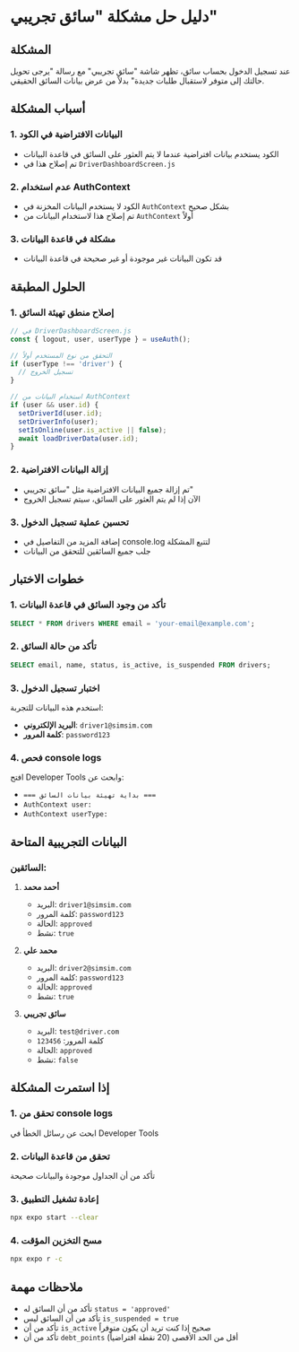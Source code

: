 # دليل حل مشكلة "سائق تجريبي"

## المشكلة
عند تسجيل الدخول بحساب سائق، تظهر شاشة "سائق تجريبي" مع رسالة "يرجى تحويل حالتك إلى متوفر لاستقبال طلبات جديدة" بدلاً من عرض بيانات السائق الحقيقي.

## أسباب المشكلة

### 1. **البيانات الافتراضية في الكود**
- الكود يستخدم بيانات افتراضية عندما لا يتم العثور على السائق في قاعدة البيانات
- تم إصلاح هذا في `DriverDashboardScreen.js`

### 2. **عدم استخدام AuthContext**
- الكود لا يستخدم البيانات المخزنة في `AuthContext` بشكل صحيح
- تم إصلاح هذا لاستخدام البيانات من `AuthContext` أولاً

### 3. **مشكلة في قاعدة البيانات**
- قد تكون البيانات غير موجودة أو غير صحيحة في قاعدة البيانات

## الحلول المطبقة

### 1. **إصلاح منطق تهيئة السائق**
```javascript
// في DriverDashboardScreen.js
const { logout, user, userType } = useAuth();

// التحقق من نوع المستخدم أولاً
if (userType !== 'driver') {
  // تسجيل الخروج
}

// استخدام البيانات من AuthContext
if (user && user.id) {
  setDriverId(user.id);
  setDriverInfo(user);
  setIsOnline(user.is_active || false);
  await loadDriverData(user.id);
}
```

### 2. **إزالة البيانات الافتراضية**
- تم إزالة جميع البيانات الافتراضية مثل "سائق تجريبي"
- الآن إذا لم يتم العثور على السائق، سيتم تسجيل الخروج

### 3. **تحسين عملية تسجيل الدخول**
- إضافة المزيد من التفاصيل في console.log لتتبع المشكلة
- جلب جميع السائقين للتحقق من البيانات

## خطوات الاختبار

### 1. **تأكد من وجود السائق في قاعدة البيانات**
```sql
SELECT * FROM drivers WHERE email = 'your-email@example.com';
```

### 2. **تأكد من حالة السائق**
```sql
SELECT email, name, status, is_active, is_suspended FROM drivers;
```

### 3. **اختبار تسجيل الدخول**
استخدم هذه البيانات للتجربة:
- **البريد الإلكتروني**: `driver1@simsim.com`
- **كلمة المرور**: `password123`

### 4. **فحص console logs**
افتح Developer Tools وابحث عن:
- `=== بداية تهيئة بيانات السائق ===`
- `AuthContext user:`
- `AuthContext userType:`

## البيانات التجريبية المتاحة

### السائقين:
1. **أحمد محمد**
   - البريد: `driver1@simsim.com`
   - كلمة المرور: `password123`
   - الحالة: `approved`
   - نشط: `true`

2. **محمد علي**
   - البريد: `driver2@simsim.com`
   - كلمة المرور: `password123`
   - الحالة: `approved`
   - نشط: `true`

3. **سائق تجريبي**
   - البريد: `test@driver.com`
   - كلمة المرور: `123456`
   - الحالة: `approved`
   - نشط: `false`

## إذا استمرت المشكلة

### 1. **تحقق من console logs**
ابحث عن رسائل الخطأ في Developer Tools

### 2. **تحقق من قاعدة البيانات**
تأكد من أن الجداول موجودة والبيانات صحيحة

### 3. **إعادة تشغيل التطبيق**
```bash
npx expo start --clear
```

### 4. **مسح التخزين المؤقت**
```bash
npx expo r -c
```

## ملاحظات مهمة

- تأكد من أن السائق له `status = 'approved'`
- تأكد من أن السائق ليس `is_suspended = true`
- تأكد من أن `is_active` صحيح إذا كنت تريد أن يكون متوفراً
- تأكد من أن `debt_points` أقل من الحد الأقصى (20 نقطة افتراضياً) 